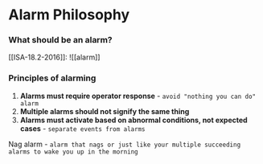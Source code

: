 # Alarm Philosophy

### What should be an alarm?
[[ISA-18.2-2016]]: ![[alarm]]

### Principles of alarming
1. **Alarms must require operator response**  - `avoid "nothing you can do" alarm`
2. **Multiple alarms should not signify the same thing**
3. **Alarms must activate based on abnormal conditions, not expected cases** - `separate events from alarms`

Nag alarm - `alarm that nags or just like your multiple succeeding alarms to wake you up in the morning`

